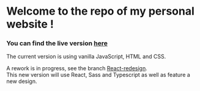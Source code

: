 # Welcome to the repo of my personal website !
### You can find the live version [here](https://kevenimbeault.tech/)
  
The current version is using vanilla JavaScript, HTML and CSS.   
  
A rework is in progress, see the branch [React-redesign](https://github.com/KevenImbeault/Personal-Website/tree/React-redesign).  
This new version will use React, Sass and Typescript as well as feature a new design.
